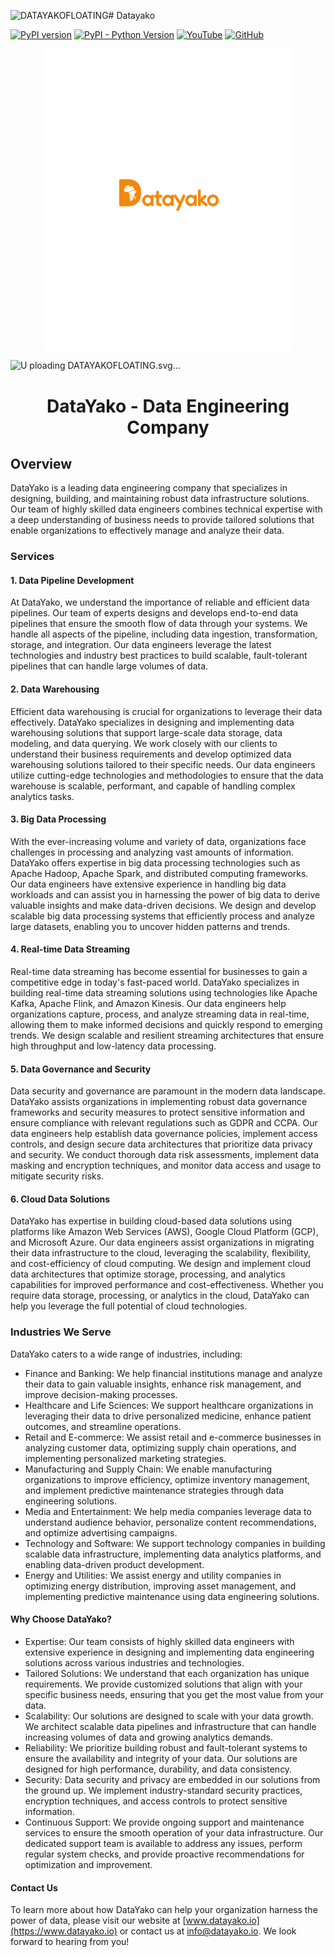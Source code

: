 ![DATAYAKOFLOATING](https://github.com/datayako/.github/assets/39657169/c42592fb-4aab-4df2-9817-7730391e9c40)# Datayako

[![PyPI version](https://badge.fury.io/py/datayako.svg)](https://pypi.org/project/datayako/)
[![PyPI - Python Version](https://img.shields.io/pypi/pyversions/datayako.svg)](https://pypi.org/project/datayako/)
[![YouTube](https://img.shields.io/badge/Watch%20on-YouTube-red)](https://www.youtube.com/channel/your_youtube_channel)
[![GitHub](https://img.shields.io/badge/View%20on-GitHub-lightgrey)](https://github.com/your_github_repo)

<div align="center">
<img src="./media/small.svg" alt="Datayako Logo" width="400px">
</div>

![U<svg width="766" height="835" viewBox="0 0 766 835" fill="none" xmlns="http://www.w3.org/2000/svg">
<path d="M200.35 445.5C198.65 445.5 197.3 445.2 196.3 444.6C195.4 444 194.75 443.2 194.35 442.2C193.95 441.1 193.75 439.9 193.75 438.6V347.4C193.75 346.1 193.9 344.95 194.2 343.95C194.6 342.95 195.3 342.15 196.3 341.55C197.3 340.95 198.7 340.65 200.5 340.65L230.05 340.8C237.45 340.8 244.15 342.05 250.15 344.55C256.25 346.95 261.45 350.4 265.75 354.9C270.05 359.4 273.35 364.85 275.65 371.25C277.95 377.65 279.1 384.75 279.1 392.55C279.1 400.65 277.95 407.95 275.65 414.45C273.35 420.95 270 426.5 265.6 431.1C261.3 435.7 256.1 439.25 250 441.75C243.9 444.25 237.1 445.5 229.6 445.5H200.35ZM207.25 431.85H230.05C237.35 431.85 243.65 430.3 248.95 427.2C254.25 424 258.35 419.55 261.25 413.85C264.15 408.05 265.6 401.2 265.6 393.3C265.6 385.3 264.15 378.4 261.25 372.6C258.35 366.8 254.2 362.35 248.8 359.25C243.5 356.05 237.2 354.45 229.9 354.45H207.25V431.85ZM321.937 444.72C320.197 444.72 318.907 444.39 318.067 443.73C317.227 443.07 316.807 442.17 316.807 441.03L317.437 438.06C316.957 438.84 316.147 439.77 315.007 440.85C313.867 441.87 312.367 442.8 310.507 443.64C308.647 444.42 306.397 444.81 303.757 444.81C300.937 444.81 298.267 444.24 295.747 443.1C293.287 441.9 291.097 440.28 289.177 438.24C287.317 436.14 285.817 433.77 284.677 431.13C283.597 428.43 283.057 425.55 283.057 422.49C283.057 419.55 283.597 416.79 284.677 414.21C285.817 411.57 287.347 409.23 289.267 407.19C291.187 405.15 293.377 403.56 295.837 402.42C298.357 401.22 300.997 400.62 303.757 400.62C306.217 400.62 308.287 400.95 309.967 401.61C311.707 402.27 313.177 403.11 314.377 404.13C315.577 405.09 316.567 406.11 317.347 407.19L316.807 404.58C316.807 403.26 317.227 402.27 318.067 401.61C318.907 400.89 320.227 400.53 322.027 400.53C323.707 400.53 324.907 400.8 325.627 401.34C326.347 401.82 326.797 402.51 326.977 403.41C327.157 404.25 327.247 405.21 327.247 406.29V439.23C327.247 440.25 327.157 441.18 326.977 442.02C326.797 442.86 326.317 443.52 325.537 444C324.817 444.48 323.617 444.72 321.937 444.72ZM305.377 434.28C307.417 434.28 309.247 433.77 310.867 432.75C312.487 431.73 313.777 430.35 314.737 428.61C315.757 426.81 316.267 424.83 316.267 422.67C316.267 420.33 315.757 418.29 314.737 416.55C313.717 414.81 312.367 413.46 310.687 412.5C309.067 411.48 307.237 410.97 305.197 410.97C302.977 410.97 300.997 411.51 299.257 412.59C297.517 413.61 296.137 415.02 295.117 416.82C294.157 418.56 293.677 420.54 293.677 422.76C293.677 424.92 294.187 426.87 295.207 428.61C296.227 430.35 297.607 431.73 299.347 432.75C301.147 433.77 303.157 434.28 305.377 434.28ZM353.648 444.9C350.708 444.9 348.188 444.6 346.088 444C343.988 443.4 342.278 442.47 340.958 441.21C339.638 439.95 338.648 438.33 337.988 436.35C337.388 434.31 337.088 431.91 337.088 429.15V390.99C337.088 389.91 337.178 388.98 337.358 388.2C337.598 387.42 338.078 386.82 338.798 386.4C339.578 385.92 340.778 385.68 342.398 385.68C344.078 385.68 345.278 385.92 345.998 386.4C346.778 386.88 347.258 387.54 347.438 388.38C347.678 389.16 347.798 390.03 347.798 390.99V428.79C347.798 430.05 347.888 431.07 348.068 431.85C348.308 432.63 348.638 433.23 349.058 433.65C349.538 434.01 350.138 434.28 350.858 434.46C351.638 434.58 352.568 434.64 353.648 434.64C354.788 434.64 355.748 434.73 356.528 434.91C357.368 435.09 357.998 435.54 358.418 436.26C358.838 436.92 359.048 438.03 359.048 439.59C359.048 441.27 358.778 442.5 358.238 443.28C357.758 444 357.098 444.45 356.258 444.63C355.478 444.81 354.608 444.9 353.648 444.9ZM333.398 401.43L342.668 401.52L355.088 401.16C356.108 401.16 357.008 401.28 357.788 401.52C358.628 401.7 359.288 402.18 359.768 402.96C360.248 403.68 360.488 404.88 360.488 406.56C360.488 408.12 360.248 409.29 359.768 410.07C359.288 410.85 358.658 411.36 357.878 411.6C357.098 411.78 356.198 411.87 355.178 411.87L343.118 411.69L333.128 411.78C331.628 411.72 330.578 411.3 329.978 410.52C329.438 409.68 329.168 408.33 329.168 406.47C329.168 404.73 329.498 403.47 330.158 402.69C330.878 401.85 331.958 401.43 333.398 401.43ZM399.598 444.72C397.858 444.72 396.568 444.39 395.728 443.73C394.888 443.07 394.468 442.17 394.468 441.03L395.098 438.06C394.618 438.84 393.808 439.77 392.668 440.85C391.528 441.87 390.028 442.8 388.168 443.64C386.308 444.42 384.058 444.81 381.418 444.81C378.598 444.81 375.928 444.24 373.408 443.1C370.948 441.9 368.758 440.28 366.838 438.24C364.978 436.14 363.478 433.77 362.338 431.13C361.258 428.43 360.718 425.55 360.718 422.49C360.718 419.55 361.258 416.79 362.338 414.21C363.478 411.57 365.008 409.23 366.928 407.19C368.848 405.15 371.038 403.56 373.498 402.42C376.018 401.22 378.658 400.62 381.418 400.62C383.878 400.62 385.948 400.95 387.628 401.61C389.368 402.27 390.838 403.11 392.038 404.13C393.238 405.09 394.228 406.11 395.008 407.19L394.468 404.58C394.468 403.26 394.888 402.27 395.728 401.61C396.568 400.89 397.888 400.53 399.688 400.53C401.368 400.53 402.568 400.8 403.288 401.34C404.008 401.82 404.458 402.51 404.638 403.41C404.818 404.25 404.908 405.21 404.908 406.29V439.23C404.908 440.25 404.818 441.18 404.638 442.02C404.458 442.86 403.978 443.52 403.198 444C402.478 444.48 401.278 444.72 399.598 444.72ZM383.038 434.28C385.078 434.28 386.908 433.77 388.528 432.75C390.148 431.73 391.438 430.35 392.398 428.61C393.418 426.81 393.928 424.83 393.928 422.67C393.928 420.33 393.418 418.29 392.398 416.55C391.378 414.81 390.028 413.46 388.348 412.5C386.728 411.48 384.898 410.97 382.858 410.97C380.638 410.97 378.658 411.51 376.918 412.59C375.178 413.61 373.798 415.02 372.778 416.82C371.818 418.56 371.338 420.54 371.338 422.76C371.338 424.92 371.848 426.87 372.868 428.61C373.888 430.35 375.268 431.73 377.008 432.75C378.808 433.77 380.818 434.28 383.038 434.28ZM418.84 462.63C416.92 461.79 415.81 460.83 415.51 459.75C415.21 458.73 415.48 457.35 416.32 455.61L439.54 403.59C440.38 401.67 441.28 400.53 442.24 400.17C443.2 399.75 444.67 399.96 446.65 400.8C448.51 401.64 449.59 402.57 449.89 403.59C450.25 404.61 450.04 405.99 449.26 407.73L425.86 460.02C425.08 461.94 424.21 463.05 423.25 463.35C422.29 463.71 420.82 463.47 418.84 462.63ZM427.21 440.58L406.42 408.63C405.34 407.01 404.89 405.66 405.07 404.58C405.31 403.5 406.27 402.45 407.95 401.43C409.81 400.29 411.25 399.84 412.27 400.08C413.35 400.32 414.43 401.28 415.51 402.96L431.98 428.61L427.21 440.58ZM488.947 444.72C487.207 444.72 485.917 444.39 485.077 443.73C484.237 443.07 483.817 442.17 483.817 441.03L484.447 438.06C483.967 438.84 483.157 439.77 482.017 440.85C480.877 441.87 479.377 442.8 477.517 443.64C475.657 444.42 473.407 444.81 470.767 444.81C467.947 444.81 465.277 444.24 462.757 443.1C460.297 441.9 458.107 440.28 456.187 438.24C454.327 436.14 452.827 433.77 451.687 431.13C450.607 428.43 450.067 425.55 450.067 422.49C450.067 419.55 450.607 416.79 451.687 414.21C452.827 411.57 454.357 409.23 456.277 407.19C458.197 405.15 460.387 403.56 462.847 402.42C465.367 401.22 468.007 400.62 470.767 400.62C473.227 400.62 475.297 400.95 476.977 401.61C478.717 402.27 480.187 403.11 481.387 404.13C482.587 405.09 483.577 406.11 484.357 407.19L483.817 404.58C483.817 403.26 484.237 402.27 485.077 401.61C485.917 400.89 487.237 400.53 489.037 400.53C490.717 400.53 491.917 400.8 492.637 401.34C493.357 401.82 493.807 402.51 493.987 403.41C494.167 404.25 494.257 405.21 494.257 406.29V439.23C494.257 440.25 494.167 441.18 493.987 442.02C493.807 442.86 493.327 443.52 492.547 444C491.827 444.48 490.627 444.72 488.947 444.72ZM472.387 434.28C474.427 434.28 476.257 433.77 477.877 432.75C479.497 431.73 480.787 430.35 481.747 428.61C482.767 426.81 483.277 424.83 483.277 422.67C483.277 420.33 482.767 418.29 481.747 416.55C480.727 414.81 479.377 413.46 477.697 412.5C476.077 411.48 474.247 410.97 472.207 410.97C469.987 410.97 468.007 411.51 466.267 412.59C464.527 413.61 463.147 415.02 462.127 416.82C461.167 418.56 460.687 420.54 460.687 422.76C460.687 424.92 461.197 426.87 462.217 428.61C463.237 430.35 464.617 431.73 466.357 432.75C468.157 433.77 470.167 434.28 472.387 434.28ZM534.067 435.18C535.627 436.5 536.437 437.73 536.497 438.87C536.617 440.01 536.017 441.33 534.697 442.83C533.677 443.97 532.777 444.72 531.997 445.08C531.217 445.44 530.437 445.44 529.657 445.08C528.877 444.78 527.947 444.18 526.867 443.28L509.677 428.79V439.5C509.677 440.46 509.557 441.36 509.317 442.2C509.137 443.04 508.657 443.7 507.877 444.18C507.157 444.66 505.957 444.9 504.277 444.9C502.597 444.9 501.367 444.63 500.587 444.09C499.867 443.61 499.417 442.95 499.237 442.11C499.057 441.27 498.967 440.37 498.967 439.41V385.68C498.967 384.66 499.057 383.76 499.237 382.98C499.477 382.14 499.957 381.48 500.677 381C501.457 380.46 502.687 380.19 504.367 380.19C506.047 380.19 507.247 380.46 507.967 381C508.687 381.48 509.137 382.14 509.317 382.98C509.557 383.76 509.677 384.69 509.677 385.77V415.29L522.097 403.23C523.057 402.33 523.957 401.73 524.797 401.43C525.637 401.07 526.447 401.04 527.227 401.34C528.067 401.58 528.937 402.21 529.837 403.23C531.337 404.85 532.057 406.2 531.997 407.28C531.937 408.3 531.187 409.53 529.747 410.97L517.597 422.22L534.067 435.18ZM556.999 445.44C554.119 445.44 551.299 444.9 548.539 443.82C545.839 442.68 543.379 441.09 541.159 439.05C538.999 437.01 537.259 434.61 535.939 431.85C534.679 429.09 534.049 426.06 534.049 422.76C534.049 419.58 534.649 416.61 535.849 413.85C537.049 411.09 538.699 408.66 540.799 406.56C542.899 404.46 545.299 402.84 547.999 401.7C550.759 400.5 553.699 399.9 556.819 399.9C561.019 399.9 564.829 400.92 568.249 402.96C571.669 404.94 574.399 407.64 576.439 411.06C578.479 414.48 579.499 418.35 579.499 422.67C579.499 426.09 578.869 429.21 577.609 432.03C576.349 434.79 574.639 437.19 572.479 439.23C570.319 441.21 567.889 442.74 565.189 443.82C562.549 444.9 559.819 445.44 556.999 445.44ZM556.819 434.82C558.799 434.82 560.689 434.34 562.489 433.38C564.349 432.36 565.849 430.92 566.989 429.06C568.189 427.2 568.789 425.01 568.789 422.49C568.789 420.15 568.249 418.08 567.169 416.28C566.149 414.48 564.739 413.07 562.939 412.05C561.139 411.03 559.069 410.52 556.729 410.52C554.509 410.52 552.499 411.06 550.699 412.14C548.899 413.16 547.459 414.6 546.379 416.46C545.359 418.26 544.849 420.3 544.849 422.58C544.849 425.1 545.419 427.29 546.559 429.15C547.699 430.95 549.169 432.36 550.969 433.38C552.829 434.34 554.779 434.82 556.819 434.82Z" fill="#F2880C"/>
<path d="M203.893 351C198.983 351 195 355.127 195 360.214V427.786C195 432.873 198.983 437 203.893 437H249.796C253.378 437 260.103 430.303 265.472 423.103C269.21 418.09 271.203 412.066 272.283 405.907V405.907C275.809 385.814 268.709 364.446 251.305 353.802C248.515 352.096 246.299 351 245.211 351H203.893ZM229.668 363.287C230.243 363.297 230.826 363.374 231.417 363.497C231.931 363.603 232.057 364.146 231.565 364.33C231.511 364.351 231.457 364.371 231.404 364.391C230.976 364.557 231.086 364.973 231.523 364.835V364.835C232.044 364.669 232.409 365.213 232.504 365.751C232.537 365.941 232.615 366.119 232.723 366.29C233.08 366.855 232.956 367.618 232.323 367.833L216.577 373.187C215.501 373.553 214.691 372.492 215.418 371.618C215.442 371.59 215.465 371.563 215.488 371.535C215.489 371.534 215.49 371.533 215.491 371.532V371.532C215.495 371.528 215.498 371.523 215.499 371.518C215.665 370.848 216.186 370.544 216.733 370.277V370.277C217.932 369.691 217.992 367.848 219.225 367.336C219.287 367.31 219.352 367.286 219.42 367.264C221.153 366.693 222.687 365.619 224.507 365.215C225.063 365.092 225.649 364.583 226.206 364.232C226.206 364.232 226.207 364.232 226.207 364.233V364.233C226.206 364.233 226.207 364.234 226.207 364.233C227.338 363.522 228.488 363.265 229.668 363.287ZM238.267 368.096C239.484 367.144 240.987 368.37 242.496 368.704V368.704L243.066 368.752C243.067 368.752 243.067 368.752 243.068 368.752L243.071 368.75C243.072 368.75 243.072 368.75 243.072 368.751V368.751C243.072 368.752 243.073 368.752 243.073 368.752C243.808 368.722 244.532 368.558 245.211 368.266C246.213 367.851 246.907 368.154 247.302 369.191C247.302 369.191 247.302 369.192 247.302 369.192V369.192C247.302 369.192 247.302 369.192 247.303 369.192L247.303 369.192C247.303 369.192 247.303 369.192 247.303 369.192C247.505 369.682 247.7 370.175 247.791 370.694C247.87 371.14 247.605 371.556 247.213 371.782L239.593 376.178C239.455 376.258 239.225 376.229 239.238 376.49C239.238 376.492 239.239 376.494 239.242 376.495V376.495C239.242 376.495 239.243 376.495 239.243 376.495C240.915 376.259 242.359 375.355 243.914 374.778C245.469 374.202 247.025 373.563 248.543 372.862C249.198 372.56 249.515 372.726 249.796 373.323C250.119 374.018 250.375 374.73 250.426 375.506C250.426 375.508 250.426 375.509 250.425 375.511V375.511C250.424 375.512 250.423 375.514 250.423 375.515C250.583 376.557 250.984 377.51 251.432 378.445C251.433 378.446 251.433 378.447 251.433 378.448V378.448C251.433 378.451 251.434 378.453 251.436 378.455C252.085 379.143 251.337 379.22 251.008 379.397C247.164 381.45 243.321 383.502 239.477 385.555C236.582 387.107 233.684 388.652 230.783 390.191C230.51 390.335 230.225 390.681 229.919 390.506C228.309 389.584 226.568 390.173 224.896 389.997C224.705 389.976 224.512 389.976 224.318 389.98C224.002 389.986 223.696 390.126 223.381 390.16C223.251 390.173 223.118 390.166 222.983 390.154C222.982 390.154 222.981 390.154 222.98 390.154L222.979 390.155C222.977 390.156 222.975 390.155 222.973 390.154L222.972 390.154C222.972 390.153 222.972 390.153 222.971 390.153L222.968 390.153C222.967 390.153 222.967 390.153 222.967 390.153V390.153C222.968 390.152 222.967 390.152 222.967 390.152C222.182 390.293 221.405 390.282 220.672 389.928C220.201 389.704 219.808 389.772 219.592 390.244C219.208 391.074 218.62 390.973 217.988 390.682C217.31 390.372 216.642 390.035 215.971 389.709C215.97 389.708 215.968 389.708 215.967 389.709V389.709C215.966 389.709 215.965 389.71 215.963 389.709C215.313 389.481 214.631 389.315 214.066 388.916C213.679 388.642 213.248 388.365 213.026 387.947C212.897 387.705 213.054 387.491 213.664 387.287V387.287C216.839 386.223 219.893 384.72 222.855 383.156L224.24 382.425L228.113 380.073C228.123 380.067 228.131 380.058 228.136 380.047C228.151 380.014 228.169 379.984 228.188 379.958C228.217 379.918 228.17 379.798 228.121 379.797V379.797C228.115 379.796 228.108 379.798 228.102 379.8C224.313 381.523 220.526 383.247 216.739 384.972C215.54 385.519 214.34 386.066 213.157 386.65C212.635 386.907 212.318 386.935 212.192 386.229C211.993 385.117 211.731 384.015 212.043 382.882C212.044 382.881 212.044 382.88 212.045 382.88V382.88C212.046 382.879 212.047 382.878 212.047 382.877C212.046 382.727 212.086 382.58 212.163 382.454V382.454C212.316 382.204 212.62 382.095 212.828 381.889C213.599 381.122 213.237 380.13 213.026 379.183C212.7 377.724 212.763 377.59 214.177 377.111C218.599 375.044 223.023 372.978 227.447 370.915C229.355 370.03 231.283 369.185 233.164 368.24C233.978 367.831 234.678 367.712 235.396 368.34C236.348 369.172 237.29 368.959 238.129 368.212C238.175 368.171 238.221 368.133 238.267 368.096ZM252.647 380.954C252.958 380.935 253.202 381.108 253.44 381.544C253.864 382.327 255.03 382.94 254.844 383.685C254.701 384.26 253.475 384.553 252.724 384.96C251.012 385.889 249.299 386.813 247.583 387.735C247.564 387.746 247.547 387.765 247.538 387.785V387.785C247.494 387.879 247.596 388.032 247.698 388.016C247.731 388.011 247.765 388.007 247.799 388.003C247.811 388.002 247.823 387.999 247.834 387.994C250.215 386.999 252.595 386.006 254.977 385.014C255.285 384.887 255.609 384.575 255.913 385.006C255.914 385.007 255.913 385.008 255.913 385.008V385.008C255.912 385.008 255.912 385.008 255.912 385.009C256.562 385.928 257.538 385.91 258.484 385.983C258.485 385.983 258.486 385.984 258.485 385.985V385.985C258.485 385.986 258.487 385.987 258.488 385.986L258.489 385.986C258.489 385.986 258.489 385.985 258.489 385.985C259.013 385.899 259.509 385.688 259.94 385.369C260.62 384.897 260.897 385.231 261.019 385.883C261.019 385.884 261.018 385.884 261.018 385.884V385.884C261.018 385.883 261.017 385.883 261.017 385.884C261.102 386.345 261.157 386.818 261.007 387.283C259.452 388.353 257.639 388.851 255.987 389.706C255.68 389.865 255.368 390.016 255.058 390.169C255.046 390.175 255.035 390.185 255.027 390.195V390.195C254.967 390.273 255.054 390.46 255.151 390.447C255.264 390.432 255.379 390.42 255.494 390.411C255.505 390.411 255.517 390.408 255.528 390.405L256.792 390.003C258.105 389.585 259.4 391.234 258.237 391.973V391.973L258.235 391.974C258.233 391.976 258.235 391.979 258.237 391.978V391.978C258.239 391.977 258.24 391.979 258.239 391.981C257.728 392.725 256.782 393.013 256.361 393.851C256.337 393.898 256.312 393.944 256.282 393.986L255.018 395.806C254.627 396.368 254.31 396.98 253.944 397.559C253.548 398.185 253.095 398.779 252.868 399.503C252.868 399.503 252.868 399.504 252.867 399.504V399.504C252.867 399.505 252.867 399.505 252.866 399.506C252.804 399.851 252.741 400.195 252.678 400.539C252.629 401.341 253.274 402.284 252.797 402.87C252.353 403.412 251.415 403.535 250.684 403.813C245.153 405.921 239.617 408.016 234.077 410.097C233.712 410.235 233.271 410.721 232.938 410.308C232.765 410.094 232.659 409.83 232.635 409.552C232.612 409.274 232.671 408.995 232.805 408.753C232.805 408.753 232.805 408.753 232.806 408.753V408.753C232.806 408.753 232.806 408.752 232.806 408.752C233.243 407.118 233.829 405.526 233.753 403.775C233.729 403.205 234.146 402.973 234.607 402.834C234.815 402.772 235.005 402.663 235.19 402.551C235.355 402.451 235.537 402.383 235.726 402.35C235.778 402.342 235.821 402.302 235.871 402.284V402.284V402.284C235.92 402.267 235.978 402.274 236.024 402.25C237.448 401.469 238.917 400.781 240.423 400.188C240.587 400.123 240.718 399.987 240.877 399.91V399.91V399.91C241.034 399.834 241.22 399.817 241.371 399.731C241.894 399.434 242.427 399.168 243.004 399.003C243.031 398.995 243.058 398.985 243.083 398.973L247.121 396.992C247.121 396.992 247.121 396.992 247.121 396.992V396.992C247.121 396.992 247.121 396.992 247.121 396.992L247.017 396.881C246.948 396.808 246.844 396.782 246.749 396.813C243.058 398.048 239.355 399.246 235.687 400.548C235.38 400.657 235.11 400.732 234.879 400.751C233.782 400.839 233.524 399.204 232.853 398.332V398.332L232.416 397.73C232.415 397.729 232.415 397.729 232.416 397.729V397.729C232.417 397.728 232.417 397.728 232.416 397.727L232.414 397.727C232.414 397.727 232.414 397.727 232.414 397.726C232.129 397.291 231.928 396.803 231.82 396.291C231.776 396.084 231.768 395.871 231.772 395.66C231.778 395.375 231.784 395.09 231.79 394.805V394.802C231.79 394.802 231.79 394.802 231.79 394.801V394.801C231.791 394.801 231.791 394.801 231.791 394.8C231.771 394.002 231.89 393.197 231.495 392.436C231.193 391.85 231.826 391.876 232.052 391.756C235.635 389.834 239.235 387.952 242.831 386.049C245.891 384.434 248.959 382.836 252 381.183C252.249 381.047 252.46 380.966 252.647 380.954ZM261.007 387.283V387.283C260.986 387.27 260.98 387.278 261.005 387.283C261.006 387.283 261.007 387.283 261.007 387.283ZM252.96 403.95C253.188 403.965 253.273 404.167 253.299 404.516C253.412 406.054 253.251 407.517 252.219 408.741C252.219 408.742 252.218 408.742 252.218 408.742L252.218 408.742C252.218 408.742 252.218 408.743 252.219 408.743V408.743C252.22 408.743 252.22 408.743 252.22 408.744C251.508 410.534 250.348 411.931 248.646 412.718C244.644 414.565 240.598 416.309 236.596 418.155C235.721 418.558 235.575 418.302 235.629 417.468C235.652 417.108 235.566 416.74 235.531 416.376V416.374C235.234 415.051 234.704 413.816 234.127 412.608C233.891 412.111 233.99 411.936 234.451 411.737C240.49 409.188 246.523 406.625 252.551 404.047C252.722 403.974 252.856 403.943 252.96 403.95ZM259.605 406.238C259.678 406.238 259.751 406.249 259.822 406.27C260.481 406.46 260.146 407.159 260.135 407.659C259.953 409.995 259.558 412.205 257.125 413.254C256.778 413.404 256.468 413.643 256.142 413.841C256.134 413.846 256.127 413.854 256.122 413.863V413.863C256.091 413.918 256.189 414.105 256.251 414.096C256.286 414.091 256.32 414.083 256.354 414.071C256.355 414.07 256.356 414.069 256.357 414.067V414.067C256.357 414.065 256.358 414.064 256.36 414.063L256.99 413.865C257.665 413.653 258.35 414.132 258.146 414.81C258.115 414.912 258.081 415.013 258.045 415.114C258.021 415.179 258.002 415.245 257.989 415.313C257.786 416.357 257.75 417.484 256.446 417.871C255.335 418.199 254.949 418.05 254.435 416.878C254.435 416.877 254.434 416.877 254.433 416.877V416.877C254.432 416.877 254.431 416.876 254.431 416.875C254.258 416.197 254.432 415.551 254.597 414.903C254.601 414.886 254.608 414.871 254.619 414.857C254.64 414.832 254.662 414.807 254.685 414.784C254.75 414.718 254.723 414.539 254.653 414.479V414.479C254.638 414.466 254.624 414.444 254.62 414.425C254.371 413.117 255.231 411.966 255.1 410.623C255.036 409.975 255.941 409.432 256.601 409.54C257.539 409.695 257.776 409.13 258.072 408.498C258.072 408.498 258.072 408.498 258.073 408.497V408.497C258.073 408.497 258.074 408.496 258.074 408.496C258.243 408.069 258.387 407.629 258.586 407.218C258.809 406.757 259.124 406.242 259.605 406.238ZM248.636 413.568C248.637 413.567 248.638 413.568 248.639 413.569V413.569C248.639 413.569 248.639 413.569 248.639 413.57C248.713 414.475 248.351 415.236 248.074 415.989C247.707 416.984 247.284 417.831 246.788 418.769C246.768 418.808 246.749 418.849 246.734 418.892V418.892C246.734 418.893 246.734 418.895 246.734 418.896C246.892 419.768 246.419 420.242 245.748 420.625C245.598 420.711 245.448 420.797 245.298 420.885C243.562 421.896 242.453 424.009 240.535 424.606C240.02 424.766 239.476 424.752 238.954 424.541C238.689 424.434 238.414 424.348 238.145 424.255C237.901 424.171 237.686 424.028 237.515 423.792C237.515 423.791 237.514 423.79 237.513 423.79L237.512 423.79C237.512 423.79 237.512 423.79 237.512 423.79H237.511C237.511 423.79 237.511 423.789 237.511 423.789V423.789C237.511 423.789 237.51 423.789 237.51 423.788C236.923 423.439 236.426 423.01 236.146 422.389C236.025 422.122 235.914 421.849 235.812 421.574C235.548 420.858 235.807 420.378 236.673 419.932C240.631 417.894 244.542 415.757 248.636 413.568Z" fill="#F2880C"/>
</svg>
ploading DATAYAKOFLOATING.svg…]()


<div align="center">
<h1>DataYako - Data Engineering Company</h1>
</div>

## Overview

DataYako is a leading data engineering company that specializes in designing, building, and maintaining robust data infrastructure solutions. Our team of highly skilled data engineers combines technical expertise with a deep understanding of business needs to provide tailored solutions that enable organizations to effectively manage and analyze their data.

### Services

#### 1. Data Pipeline Development

At DataYako, we understand the importance of reliable and efficient data pipelines. Our team of experts designs and develops end-to-end data pipelines that ensure the smooth flow of data through your systems. We handle all aspects of the pipeline, including data ingestion, transformation, storage, and integration. Our data engineers leverage the latest technologies and industry best practices to build scalable, fault-tolerant pipelines that can handle large volumes of data.

#### 2. Data Warehousing

Efficient data warehousing is crucial for organizations to leverage their data effectively. DataYako specializes in designing and implementing data warehousing solutions that support large-scale data storage, data modeling, and data querying. We work closely with our clients to understand their business requirements and develop optimized data warehousing solutions tailored to their specific needs. Our data engineers utilize cutting-edge technologies and methodologies to ensure that the data warehouse is scalable, performant, and capable of handling complex analytics tasks.

#### 3. Big Data Processing

With the ever-increasing volume and variety of data, organizations face challenges in processing and analyzing vast amounts of information. DataYako offers expertise in big data processing technologies such as Apache Hadoop, Apache Spark, and distributed computing frameworks. Our data engineers have extensive experience in handling big data workloads and can assist you in harnessing the power of big data to derive valuable insights and make data-driven decisions. We design and develop scalable big data processing systems that efficiently process and analyze large datasets, enabling you to uncover hidden patterns and trends.

#### 4. Real-time Data Streaming

Real-time data streaming has become essential for businesses to gain a competitive edge in today's fast-paced world. DataYako specializes in building real-time data streaming solutions using technologies like Apache Kafka, Apache Flink, and Amazon Kinesis. Our data engineers help organizations capture, process, and analyze streaming data in real-time, allowing them to make informed decisions and quickly respond to emerging trends. We design scalable and resilient streaming architectures that ensure high throughput and low-latency data processing.

#### 5. Data Governance and Security

Data security and governance are paramount in the modern data landscape. DataYako assists organizations in implementing robust data governance frameworks and security measures to protect sensitive information and ensure compliance with relevant regulations such as GDPR and CCPA. Our data engineers help establish data governance policies, implement access controls, and design secure data architectures that prioritize data privacy and security. We conduct thorough data risk assessments, implement data masking and encryption techniques, and monitor data access and usage to mitigate security risks.

#### 6. Cloud Data Solutions

DataYako has expertise in building cloud-based data solutions using platforms like Amazon Web Services (AWS), Google Cloud Platform (GCP), and Microsoft Azure. Our data engineers assist organizations in migrating their data infrastructure to the cloud, leveraging the scalability, flexibility, and cost-efficiency of cloud computing. We design and implement cloud data architectures that optimize storage, processing, and analytics capabilities for improved performance and cost-effectiveness. Whether you require data storage, processing, or analytics in the cloud, DataYako can help you leverage the full potential of cloud technologies.

### Industries We Serve

DataYako caters to a wide range of industries, including:

- Finance and Banking: We help financial institutions manage and analyze their data to gain valuable insights, enhance risk management, and improve decision-making processes.
- Healthcare and Life Sciences: We support healthcare organizations in leveraging their data to drive personalized medicine, enhance patient outcomes, and streamline operations.
- Retail and E-commerce: We assist retail and e-commerce businesses in analyzing customer data, optimizing supply chain operations, and implementing personalized marketing strategies.
- Manufacturing and Supply Chain: We enable manufacturing organizations to improve efficiency, optimize inventory management, and implement predictive maintenance strategies through data engineering solutions.
- Media and Entertainment: We help media companies leverage data to understand audience behavior, personalize content recommendations, and optimize advertising campaigns.
- Technology and Software: We support technology companies in building scalable data infrastructure, implementing data analytics platforms, and enabling data-driven product development.
- Energy and Utilities: We assist energy and utility companies in optimizing energy distribution, improving asset management, and implementing predictive maintenance using data engineering solutions.

#### Why Choose DataYako?

- Expertise: Our team consists of highly skilled data engineers with extensive experience in designing and implementing data engineering solutions across various industries and technologies.
- Tailored Solutions: We understand that each organization has unique requirements. We provide customized solutions that align with your specific business needs, ensuring that you get the most value from your data.
- Scalability: Our solutions are designed to scale with your data growth. We architect scalable data pipelines and infrastructure that can handle increasing volumes of data and growing analytics demands.
- Reliability: We prioritize building robust and fault-tolerant systems to ensure the availability and integrity of your data. Our solutions are designed for high performance, durability, and data consistency.
- Security: Data security and privacy are embedded in our solutions from the ground up. We implement industry-standard security practices, encryption techniques, and access controls to protect sensitive information.
- Continuous Support: We provide ongoing support and maintenance services to ensure the smooth operation of your data infrastructure. Our dedicated support team is available to address any issues, perform regular system checks, and provide proactive recommendations for optimization and improvement.

#### Contact Us

To learn more about how DataYako can help your organization harness the power of data, please visit our website at [www.datayako.io](https://www.datayako.io) or contact us at info@datayako.io. We look forward to hearing from you!
